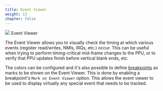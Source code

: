 ```yaml
---
title: Event Viewer
weight: 13
chapter: false
---
```


<div class="imgBox"><div>
	<img src="/images/EventViewer.png" />
	<span>Event Viewer</span>
</div></div>

The Event Viewer allows you to visually check the timing at which various events (register read/writes, NMIs, IRQs, etc.) occur. This can be useful when trying to perform timing-critical mid-frame changes to the PPU, or to verify that PPU updates finish before vertical blank ends, etc.

The colors can be configured and it's also possible to define [breakpoints](/debugging/debugger.html#breakpoint-configuration) as marks to be shown on the Event Viewer. This is done by enabling a breakpoint's `Mark on Event Viewer` option.  This allows the event viewer to be used to display virtually any special event that needs to be tracked.
